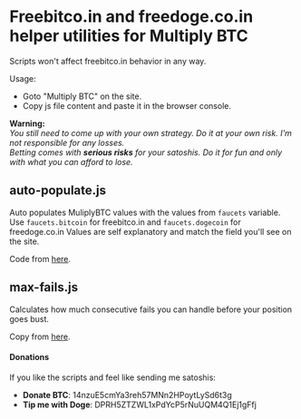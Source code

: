 # Freebitco.in and freedoge.co.in helper utilities for Multiply BTC

Scripts won't affect freebitco.in behavior in any way.  

Usage:
- Goto "Multiply BTC" on the site.
- Copy js file content and paste it in the browser console.


**Warning:**  
_You still need to come up with your own strategy. Do it at your own risk. I'm not responsible for any losses._  
_Betting comes with **serious risks** for your satoshis. Do it for fun and only with what you can afford to lose._


## auto-populate.js
Auto populates MuliplyBTC values with the values from `faucets` variable.  
Use `faucets.bitcoin` for freebitco.in and `faucets.dogecoin` for freedoge.co.in
Values are self explanatory and match the field you'll see on the site.  

Code from [here](https://raw.githubusercontent.com/angel-vladov/freebitcoin-tools/master/auto-populate.js).

## max-fails.js
Calculates how much consecutive fails you can handle before your position goes bust.

Copy from [here](https://raw.githubusercontent.com/angel-vladov/freebitcoin-tools/master/max-fails.js).

#### Donations
If you like the scripts and feel like sending me satoshis:  

- **Donate BTC**: 14nzuE5cmYa3reh57MNn2HPoytLySd6t3g
- **Tip me with Doge**: DPRH5ZTZWL1xPdYcP5rNuUQM4Q1Ej1gFfj
